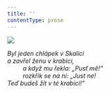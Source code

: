 ```yaml
---
title: ''
contentType: prose
---
```


![](../Images/061.jpg)

_Byl jeden chlápek v Skalici  
a zavřel ženu v krabici,  
         a když mu řekla: „Pusť mě!“  
         rozkřik se na ni: „Just ne!  
Teď budeš žít v té krabici!“_
